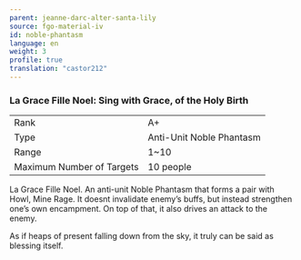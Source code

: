 ```yaml
---
parent: jeanne-darc-alter-santa-lily
source: fgo-material-iv
id: noble-phantasm
language: en
weight: 3
profile: true
translation: "castor212"
---
```


### La Grace Fille Noel: Sing with Grace, of the Holy Birth

<table>
  <tr><td>Rank</td><td>A+</td></tr>
  <tr><td>Type</td><td>Anti-Unit Noble Phantasm</td></tr>
  <tr><td>Range</td><td>1~10</td></tr>
  <tr><td>Maximum Number of Targets</td><td>10 people</td></tr>
</table>

La Grace Fille Noel.
An anti-unit Noble Phantasm that forms a pair with Howl, Mine Rage.
It doesnt invalidate enemy’s buffs, but instead strengthen one’s own encampment.
On top of that, it also drives an attack to the enemy.

As if heaps of present falling down from the sky, it truly can be said as blessing itself.

